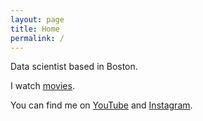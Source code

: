```yaml
---
layout: page
title: Home
permalink: /
---
```


Data scientist based in Boston.

I watch [movies](https://letterboxd.com/cedricvicera).

You can find me on [YouTube](http://www.youtube.com/cedricvicera) and [Instagram](https://www.instagram.com/cedricvicera).
